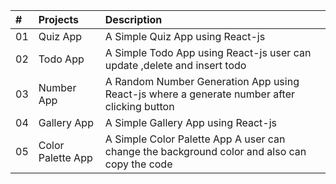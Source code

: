 | #   | Projects          | Description                                                                                  |
| :-- | :---------------- | :------------------------------------------------------------------------------------------- |
| 01  | Quiz App          | A Simple Quiz App using React-js                                                              |
| 02  | Todo App          | A Simple Todo App using React-js user can update ,delete and insert todo                     |
| 03  | Number App        | A Random Number Generation App using React-js where a generate number after clicking button   |
| 04  | Gallery App       | A Simple Gallery App using React-js                                                           |
| 05  | Color Palette App | A Simple Color Palette App A user can change the background color and also can copy the code |
